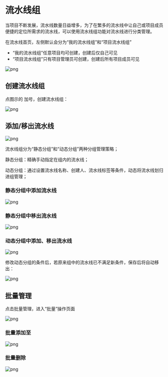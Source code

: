 # 流水线组

当项目不断发展，流水线数量日益增多，为了在繁多的流水线中让自己或项目成员便捷的定位所需求的流水线，可以使用流水线组功能对流水线进行分类管理。

在流水线首页，左侧默认会分为“我的流水线组”和“项目流水线组”
- “我的流水线组”任意项目均可创建，创建后仅自己可见
- “项目流水线组”只有项目管理员可创建，创建后所有项目成员可见


![png](../../../assets/pipeline_group.png)


## 创建流水线组

点图示的 加号，创建流水线组：

![png](../../../assets/pipeline_group_create.png)

## 添加/移出流水线

![png](../../../assets/pipeline_group_add_entrance.png)

流水线组分为“静态分组”和“动态分组”两种分组管理策略；

静态分组：精确手动指定在组内的流水线；

动态分组：通过设置流水线名称、创建人、流水线标签等条件，动态将流水线划归进组管理；

### 静态分组中添加流水线

![png](../../../assets/pipeline_group_add_pipeline.png)


### 静态分组中移出流水线

![png](../../../assets/pipeline_group_remove_pipeline.png)


### 动态分组中添加、移出流水线

![png](../../../assets/pipeline_group_dynamic.png)

修改动态分组的条件后，若原来组中的流水线已不满足新条件，保存后将自动移出：

![png](../../../assets/pipeline_group_dynamic_remove.png)


## 批量管理

点击批量管理，进入“批量”操作页面

![png](../../../assets/pipeline_group_batch.png)

### 批量添加至

![png](../../../assets/pipeline_group_batch_to.png)


### 批量删除

![png](../../../assets/pipeline_group_batch_del.png)